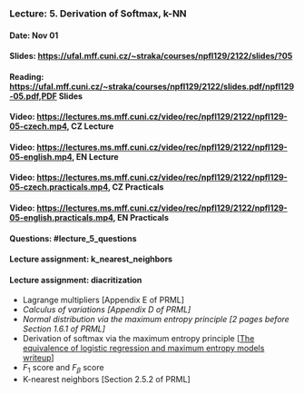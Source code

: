 ### Lecture: 5. Derivation of Softmax, k-NN
#### Date: Nov 01
#### Slides: https://ufal.mff.cuni.cz/~straka/courses/npfl129/2122/slides/?05
#### Reading: https://ufal.mff.cuni.cz/~straka/courses/npfl129/2122/slides.pdf/npfl129-05.pdf,PDF Slides
#### Video: https://lectures.ms.mff.cuni.cz/video/rec/npfl129/2122/npfl129-05-czech.mp4, CZ Lecture
#### Video: https://lectures.ms.mff.cuni.cz/video/rec/npfl129/2122/npfl129-05-english.mp4, EN Lecture
#### Video: https://lectures.ms.mff.cuni.cz/video/rec/npfl129/2122/npfl129-05-czech.practicals.mp4, CZ Practicals
#### Video: https://lectures.ms.mff.cuni.cz/video/rec/npfl129/2122/npfl129-05-english.practicals.mp4, EN Practicals
#### Questions: #lecture_5_questions
#### Lecture assignment: k_nearest_neighbors
#### Lecture assignment: diacritization

- Lagrange multipliers [Appendix E of PRML]
- _Calculus of variations [Appendix D of PRML]_
- _Normal distribution via the maximum entropy principle [2 pages before Section 1.6.1 of PRML]_
- Derivation of softmax via the maximum entropy principle [[The equivalence of logistic regression and maximum entropy models writeup](https://github.com/WinVector/Examples/blob/main/dfiles/LogisticRegressionMaxEnt.pdf)]
- $F_1$ score and $F_β$ score
- K-nearest neighbors [Section 2.5.2 of PRML]
